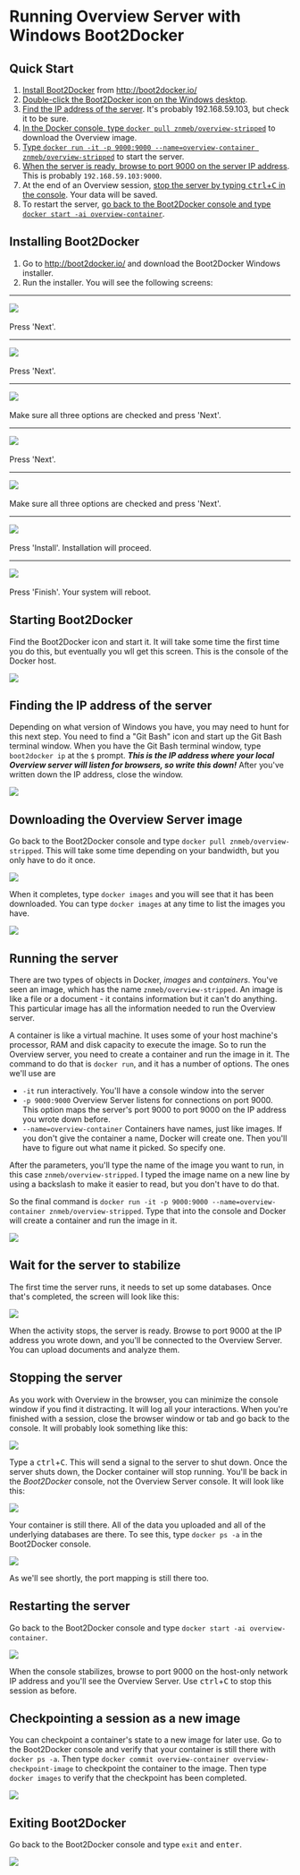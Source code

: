 # Running Overview Server with Windows Boot2Docker

## Quick Start
1. [Install Boot2Docker](https://github.com/znmeb/overview-server/blob/master/znmeb-release/Windows.md#installing-boot2docker) from <http://boot2docker.io/>
2. [Double-click the Boot2Docker icon on the Windows desktop](https://github.com/znmeb/overview-server/blob/master/znmeb-release/Windows.md#starting-boot2docker).
3. [Find the IP address of the server](https://github.com/znmeb/overview-server/blob/master/znmeb-release/Windows.md#finding-the-ip-address-of-the-server). It's probably 192.168.59.103, but check it to be sure.
4. [In the Docker console, type `docker pull znmeb/overview-stripped`](https://github.com/znmeb/overview-server/blob/master/znmeb-release/Windows.md#downloading-the-overview-server-image) to download the Overview image.
5. [Type `docker run -it -p 9000:9000 --name=overview-container znmeb/overview-stripped`](https://github.com/znmeb/overview-server/blob/master/znmeb-release/Windows.md#running-the-server) to start the server.
6. [When the server is ready, browse to port 9000 on the server IP address](https://github.com/znmeb/overview-server/blob/master/znmeb-release/Windows.md#wait-for-the-server-to-stabilize). This is probably `192.168.59.103:9000`.
7. At the end of an Overview session, [stop the server by typing <kbd>ctrl</kbd>+<kbd>C</kbd> in the console](https://github.com/znmeb/overview-server/blob/master/znmeb-release/Windows.md#stopping-the-server). Your data will be saved.
8. To restart the server, [go back to the Boot2Docker console and type `docker start -ai overview-container`](https://github.com/znmeb/overview-server/blob/master/znmeb-release/Windows.md#restarting-the-server).

## Installing Boot2Docker

1. Go to <http://boot2docker.io/> and download the Boot2Docker Windows installer.
2. Run the installer. You will see the following screens:

- - -

![](https://raw.githubusercontent.com/znmeb/overview-server/master/znmeb-release/WindowsScreenshots/2014-11-05%2015_56_25-Setup%20-%20Boot2Docker%20for%20Windows.png)<br><br>
Press 'Next'.

- - -

![](https://raw.githubusercontent.com/znmeb/overview-server/master/znmeb-release/WindowsScreenshots/2014-11-05%2015_56_45-Setup%20-%20Boot2Docker%20for%20Windows.png)<br><br>
Press 'Next'.

- - -

![](https://raw.githubusercontent.com/znmeb/overview-server/master/znmeb-release/WindowsScreenshots/2014-11-05%2015_57_10-Setup%20-%20Boot2Docker%20for%20Windows.png)<br><br>
Make sure all three options are checked and press 'Next'.

- - -

![](https://raw.githubusercontent.com/znmeb/overview-server/master/znmeb-release/WindowsScreenshots/2014-11-05%2015_57_31-Setup%20-%20Boot2Docker%20for%20Windows.png)<br><br>
Press 'Next'.

- - -

![](https://raw.githubusercontent.com/znmeb/overview-server/master/znmeb-release/WindowsScreenshots/2014-11-05%2015_57_57-Setup%20-%20Boot2Docker%20for%20Windows.png)<br><br>
Make sure all three options are checked and press 'Next'.

- - -

![](https://raw.githubusercontent.com/znmeb/overview-server/master/znmeb-release/WindowsScreenshots/2014-11-05%2015_58_17-Setup%20-%20Boot2Docker%20for%20Windows.png)<br><br>
Press 'Install'. Installation will proceed.

- - -

![](https://raw.githubusercontent.com/znmeb/overview-server/master/znmeb-release/WindowsScreenshots/2014-11-05%2015_59_51-Setup%20-%20Boot2Docker%20for%20Windows.png)<br><br>
Press 'Finish'. Your system will reboot.

## Starting Boot2Docker

Find the Boot2Docker icon and start it. It will take some time the first time you do this, but eventually you wll get this screen. This is the console of the Docker host.

![](https://raw.githubusercontent.com/znmeb/overview-server/master/znmeb-release/WindowsScreenshots/2014-11-05%2016_07_16-Boot2Docker%20Start.png)

## Finding the IP address of the server

Depending on what version of Windows you have, you may need to hunt for this next step. You need to find a "Git Bash" icon and start up the Git Bash terminal window. When you have the Git Bash terminal window, type `boot2docker ip` at the `$` prompt. ***This is the IP address where your local Overview server will listen for browsers, so write this down!*** After you've written down the IP address, close the window.

![](https://raw.githubusercontent.com/znmeb/overview-server/master/znmeb-release/WindowsScreenshots/2014-11-05%2016_18_42-MINGW32__c_Users_Ed.png)

## Downloading the Overview Server image

Go back to the Boot2Docker console and type `docker pull znmeb/overview-stripped`. This will take some time depending on your bandwidth, but you only have to do it once.

![](https://raw.githubusercontent.com/znmeb/overview-server/master/znmeb-release/WindowsScreenshots/2014-11-05%2016_08_13-Boot2Docker%20Start.png)

When it completes, type `docker images` and you will see that it has been downloaded. You can type `docker images` at any time to list the images you have.

![](https://raw.githubusercontent.com/znmeb/overview-server/master/znmeb-release/WindowsScreenshots/2014-11-05%2016_16_35-Boot2Docker%20Start.png)

## Running the server

There are two types of objects in Docker, *images* and *containers*. You've seen an image, which has the name `znmeb/overview-stripped`. An image is like a file or a document - it contains information but it can't do anything. This particular image has all the information needed to run the Overview server.

A container is like a virtual machine. It uses some of your host machine's processor, RAM and disk capacity to execute the image. So to run the Overview server, you need to create a container and run the image in it. The command to do that is `docker run`, and it has a number of options. The ones we'll use are

* `-it` run interactively. You'll have a console window into the server
* `-p 9000:9000` Overview Server listens for connections on port 9000. This option maps the server's port 9000 to port 9000 on the IP address you wrote down before.
* `--name=overview-container` Containers have names, just like images. If you don't give the container a name, Docker will create one. Then you'll have to figure out what name it picked. So specify one.

After the parameters, you'll type the name of the image you want to run, in this case `znmeb/overview-stripped`. I typed the image name on a new line by using a backslash to make it easier to read, but you don't have to do that.

So the final command is `docker run -it -p 9000:9000 --name=overview-container znmeb/overview-stripped`. Type that into the console and Docker will create a container and run the image in it.

![](https://raw.githubusercontent.com/znmeb/overview-server/master/znmeb-release/WindowsScreenshots/2014-11-05%2016_25_30-Boot2Docker%20Start.png)

## Wait for the server to stabilize
The first time the server runs, it needs to set up some databases. Once that's completed, the screen will look like this:

![](https://raw.githubusercontent.com/znmeb/overview-server/master/znmeb-release/WindowsScreenshots/2014-11-05%2016_27_01-Boot2Docker%20Start.png)

When the activity stops, the server is ready. Browse to port 9000 at the IP address you wrote down, and you'll be connected to the Overview Server. You can upload documents and analyze them.

## Stopping the server

As you work with Overview in the browser, you can minimize the console window if you find it distracting. It will log all your interactions. When you're finished with a session, close the browser window or tab and go back to the console. It will probably look something like this:

![](https://raw.githubusercontent.com/znmeb/overview-server/master/znmeb-release/WindowsScreenshots/2014-11-06%2014_27_30-Boot2Docker%20Start.png)

Type a <kbd>ctrl</kbd>+<kbd>C</kbd>. This will send a signal to the server to shut down. Once the server shuts down, the Docker container will stop running. You'll be back in the *Boot2Docker* console, not the Overview Server console. It will look like this:

![](https://raw.githubusercontent.com/znmeb/overview-server/master/znmeb-release/WindowsScreenshots/2014-11-06%2014_31_49-Boot2Docker%20Start.png)

Your container is still there. All of the data you uploaded and all of the underlying databases are there. To see this, type `docker ps -a` in the Boot2Docker console.

![](https://raw.githubusercontent.com/znmeb/overview-server/master/znmeb-release/WindowsScreenshots/2014-11-06%2014_34_56-Boot2Docker%20Start.png)

As we'll see shortly, the port mapping is still there too.

## Restarting the server

Go back to the Boot2Docker console and type `docker start -ai overview-container`. 

![](https://raw.githubusercontent.com/znmeb/overview-server/master/znmeb-release/WindowsScreenshots/2014-11-06%2015_00_04-Boot2Docker%20Start.png)

When the console stabilizes, browse to port 9000 on the host-only network IP address and you'll see the Overview Server. Use <kbd>ctrl</kbd>+<kbd>C</kbd> to stop this session as before.

## Checkpointing a session as a new image

You can checkpoint a container's state to a new image for later use. Go to the Boot2Docker console and verify that your container is still there with `docker ps -a`. Then type `docker commit overview-container overview-checkpoint-image` to checkpoint the container to the image. Then type `docker images` to verify that the checkpoint has been completed.

![](https://raw.githubusercontent.com/znmeb/overview-server/master/znmeb-release/WindowsScreenshots/2014-11-06%2015_32_46-Boot2Docker%20Start.png)

## Exiting Boot2Docker

Go back to the Boot2Docker console and type `exit` and <kbd>enter</kbd>.

![](https://raw.githubusercontent.com/znmeb/overview-server/master/znmeb-release/WindowsScreenshots/2014-11-06%2016_02_22-Boot2Docker%20Start.png)

